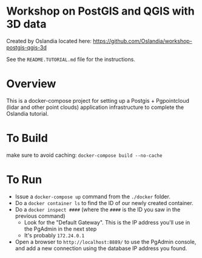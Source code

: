 # Workshop on PostGIS and QGIS with 3D data

Created by Oslandia located here: https://github.com/Oslandia/workshop-postgis-qgis-3d

See the `README.TUTORIAL.md` file for the instructions.

# Overview

This is a docker-compose project for setting up a Postgis + Pgpointcloud (lidar and other point clouds) application infrastructure to complete the Oslandia tutorial.

# To Build
make sure to avoid caching: `docker-compose build --no-cache`
# To Run

- Issue a `docker-compose up` command from the `./docker` folder.
- Do a `docker container ls` to find the ID of our newly created container.
- Do a `docker inspect ####` (where the `####` is the ID you saw in the previous command)
  - Look for the "Default Gateway". This is the IP address you'll use in the PgAdmin in the next step
  - It's probably `172.24.0.1`
- Open a browser to `http://localhost:8889/` to use the PgAdmin console, and add a new connection using the database IP address you found.